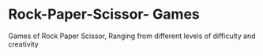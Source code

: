 # Rock-Paper-Scissor- Games
Games of Rock Paper Scissor, Ranging from different levels of difficulty and creativity
